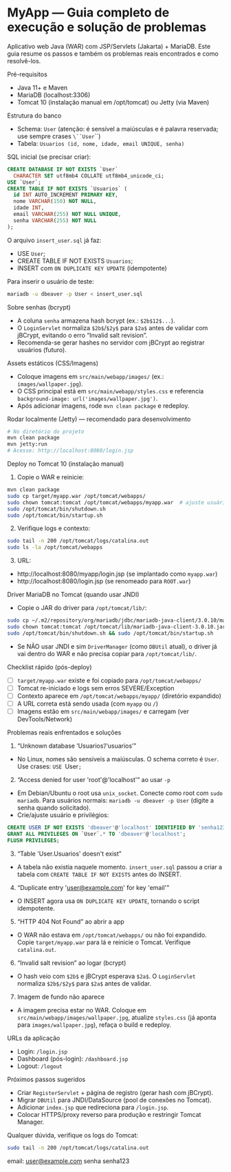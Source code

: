 # MyApp — Guia completo de execução e solução de problemas

Aplicativo web Java (WAR) com JSP/Servlets (Jakarta) + MariaDB. Este guia resume os passos e também os problemas reais encontrados e como resolvê-los.

Pré-requisitos
- Java 11+ e Maven
- MariaDB (localhost:3306)
- Tomcat 10 (instalação manual em /opt/tomcat) ou Jetty (via Maven)

Estrutura do banco
- Schema: `User` (atenção: é sensível a maiúsculas e é palavra reservada; use sempre crases `\``User`\``)
- Tabela: `Usuarios (id, nome, idade, email UNIQUE, senha)`

SQL inicial (se precisar criar):
```sql
CREATE DATABASE IF NOT EXISTS `User`
  CHARACTER SET utf8mb4 COLLATE utf8mb4_unicode_ci;
USE `User`;
CREATE TABLE IF NOT EXISTS `Usuarios` (
  id INT AUTO_INCREMENT PRIMARY KEY,
  nome VARCHAR(150) NOT NULL,
  idade INT,
  email VARCHAR(255) NOT NULL UNIQUE,
  senha VARCHAR(255) NOT NULL
);
```

O arquivo `insert_user.sql` já faz:
- USE `User`;
- CREATE TABLE IF NOT EXISTS `Usuarios`;
- INSERT com `ON DUPLICATE KEY UPDATE` (idempotente)

Para inserir o usuário de teste:
```bash
mariadb -u dbeaver -p User < insert_user.sql
```

Sobre senhas (bcrypt)
- A coluna `senha` armazena hash bcrypt (ex.: `$2b$12$...`).
- O `LoginServlet` normaliza `$2b$`/`$2y$` para `$2a$` antes de validar com jBCrypt, evitando o erro “Invalid salt revision”.
- Recomenda-se gerar hashes no servidor com jBCrypt ao registrar usuários (futuro).

Assets estáticos (CSS/Imagens)
- Coloque imagens em `src/main/webapp/images/` (ex.: `images/wallpaper.jpg`).
- O CSS principal está em `src/main/webapp/styles.css` e referencia `background-image: url('images/wallpaper.jpg')`.
- Após adicionar imagens, rode `mvn clean package` e redeploy.

Rodar localmente (Jetty) — recomendado para desenvolvimento
```bash
# No diretório do projeto
mvn clean package
mvn jetty:run
# Acesse: http://localhost:8080/login.jsp
```

Deploy no Tomcat 10 (instalação manual)
1) Copie o WAR e reinicie:
```bash
mvn clean package
sudo cp target/myapp.war /opt/tomcat/webapps/
sudo chown tomcat:tomcat /opt/tomcat/webapps/myapp.war  # ajuste usuário se seu Tomcat roda como outro usuário
sudo /opt/tomcat/bin/shutdown.sh
sudo /opt/tomcat/bin/startup.sh
```
2) Verifique logs e contexto:
```bash
sudo tail -n 200 /opt/tomcat/logs/catalina.out
sudo ls -la /opt/tomcat/webapps
```
3) URL:
- http://localhost:8080/myapp/login.jsp (se implantado como `myapp.war`)
- http://localhost:8080/login.jsp (se renomeado para `ROOT.war`)

Driver MariaDB no Tomcat (quando usar JNDI)
- Copie o JAR do driver para `/opt/tomcat/lib/`:
```bash
sudo cp ~/.m2/repository/org/mariadb/jdbc/mariadb-java-client/3.0.10/mariadb-java-client-3.0.10.jar /opt/tomcat/lib/
sudo chown tomcat:tomcat /opt/tomcat/lib/mariadb-java-client-3.0.10.jar
sudo /opt/tomcat/bin/shutdown.sh && sudo /opt/tomcat/bin/startup.sh
```
- Se NÃO usar JNDI e sim `DriverManager` (como `DBUtil` atual), o driver já vai dentro do WAR e não precisa copiar para `/opt/tomcat/lib/`.

Checklist rápido (pós-deploy)
- [ ] `target/myapp.war` existe e foi copiado para `/opt/tomcat/webapps/`
- [ ] Tomcat re-iniciado e logs sem erros SEVERE/Exception
- [ ] Contexto aparece em `/opt/tomcat/webapps/myapp/` (diretório expandido)
- [ ] A URL correta está sendo usada (com `myapp` ou `/`)
- [ ] Imagens estão em `src/main/webapp/images/` e carregam (ver DevTools/Network)

Problemas reais enfrentados e soluções
1) “Unknown database ‘Usuarios’/‘usuarios’”
  - No Linux, nomes são sensíveis a maiúsculas. O schema correto é `User`. Use crases: `USE `User`;`

2) “Access denied for user 'root'@'localhost'” ao usar `-p`
  - Em Debian/Ubuntu o root usa `unix_socket`. Conecte como root com `sudo mariadb`. Para usuários normais: `mariadb -u dbeaver -p User` (digite a senha quando solicitado).
  - Crie/ajuste usuário e privilégios:
```sql
CREATE USER IF NOT EXISTS 'dbeaver'@'localhost' IDENTIFIED BY 'senha123';
GRANT ALL PRIVILEGES ON `User`.* TO 'dbeaver'@'localhost';
FLUSH PRIVILEGES;
```

3) “Table 'User.Usuarios' doesn't exist”
  - A tabela não existia naquele momento. `insert_user.sql` passou a criar a tabela com `CREATE TABLE IF NOT EXISTS` antes do INSERT.

4) “Duplicate entry 'user@example.com' for key 'email'”
  - O INSERT agora usa `ON DUPLICATE KEY UPDATE`, tornando o script idempotente.

5) “HTTP 404 Not Found” ao abrir a app
  - O WAR não estava em `/opt/tomcat/webapps/` ou não foi expandido. Copie `target/myapp.war` para lá e reinicie o Tomcat. Verifique `catalina.out`.

6) “Invalid salt revision” ao logar (bcrypt)
  - O hash veio com `$2b$` e jBCrypt esperava `$2a$`. O `LoginServlet` normaliza `$2b$/$2y$` para `$2a$` antes de validar.

7) Imagem de fundo não aparece
  - A imagem precisa estar no WAR. Coloque em `src/main/webapp/images/wallpaper.jpg`, atualize `styles.css` (já aponta para `images/wallpaper.jpg`), refaça o build e redeploy.

URLs da aplicação
- Login: `/login.jsp`
- Dashboard (pós-login): `/dashboard.jsp`
- Logout: `/logout`

Próximos passos sugeridos
- Criar `RegisterServlet` + página de registro (gerar hash com jBCrypt).
- Migrar `DBUtil` para JNDI/DataSource (pool de conexões no Tomcat).
- Adicionar `index.jsp` que redireciona para `/login.jsp`.
- Colocar HTTPS/proxy reverso para produção e restringir Tomcat Manager.

Qualquer dúvida, verifique os logs do Tomcat:
```bash
sudo tail -n 200 /opt/tomcat/logs/catalina.out
```

email: user@example.com
senha senha123